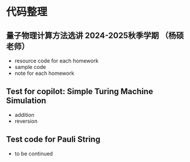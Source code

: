 # 代码整理

## 量子物理计算方法选讲 2024-2025秋季学期 （杨硕老师）
- resource code for each homework
- sample code
- note for each homework

## Test for copilot: Simple Turing Machine Simulation
- addition
- reversion

## Test code for Pauli String
- to be continued
